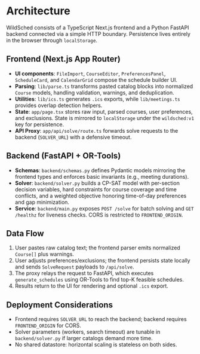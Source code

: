 # Architecture

WildSched consists of a TypeScript Next.js frontend and a Python FastAPI backend connected via a simple HTTP boundary. Persistence lives entirely in the browser through `localStorage`.

## Frontend (Next.js App Router)
- **UI components**: `FileImport`, `CourseEditor`, `PreferencesPanel`, `ScheduleCard`, and `CalendarGrid` compose the schedule builder UI.
- **Parsing**: `lib/parse.ts` transforms pasted catalog blocks into normalized `Course` models, handling validation, warnings, and deduplication.
- **Utilities**: `lib/ics.ts` generates `.ics` exports, while `lib/meetings.ts` provides overlap detection helpers.
- **State**: `app/page.tsx` stores raw input, parsed courses, user preferences, and exclusions. State is mirrored to `localStorage` under the `wildsched:v1` key for persistence.
- **API Proxy**: `app/api/solve/route.ts` forwards solve requests to the backend (`SOLVER_URL`) with a defensive timeout.

## Backend (FastAPI + OR-Tools)
- **Schemas**: `backend/schemas.py` defines Pydantic models mirroring the frontend types and enforces basic invariants (e.g., meeting durations).
- **Solver**: `backend/solver.py` builds a CP-SAT model with per-section decision variables, hard constraints for course coverage and time conflicts, and a weighted objective honoring time-of-day preferences and gap minimization.
- **Service**: `backend/main.py` exposes `POST /solve` for batch solving and `GET /healthz` for liveness checks. CORS is restricted to `FRONTEND_ORIGIN`.

## Data Flow
1. User pastes raw catalog text; the frontend parser emits normalized `Course[]` plus warnings.
2. User adjusts preferences/exclusions; the frontend persists state locally and sends `SolveRequest` payloads to `/api/solve`.
3. The proxy relays the request to FastAPI, which executes `generate_schedules` using OR-Tools to find top-K feasible schedules.
4. Results return to the UI for rendering and optional `.ics` export.

## Deployment Considerations
- Frontend requires `SOLVER_URL` to reach the backend; backend requires `FRONTEND_ORIGIN` for CORS.
- Solver parameters (workers, search timeout) are tunable in `backend/solver.py` if larger catalogs demand more time.
- No shared datastore: horizontal scaling is stateless on both sides.